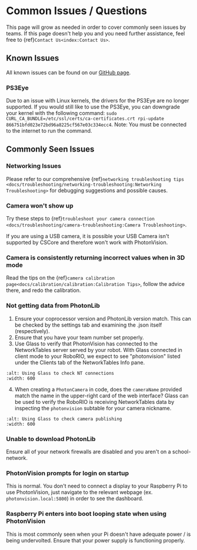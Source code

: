 # Common Issues / Questions

This page will grow as needed in order to cover commonly seen issues by teams. If this page doesn't help you and you need further assistance, feel free to {ref}`Contact Us<index:Contact Us>`.

## Known Issues

All known issues can be found on our [GitHub page](https://github.com/PhotonVision/photonvision/issues).

### PS3Eye

Due to an issue with Linux kernels, the drivers for the PS3Eye are no longer supported. If you would still like to use the PS3Eye, you can downgrade your kernel with the following command: `sudo CURL_CA_BUNDLE=/etc/ssl/certs/ca-certificates.crt rpi-update 866751bfd023e72bd96a8225cf567e03c334ecc4`. Note: You must be connected to the internet to run the command.

## Commonly Seen Issues

### Networking Issues

Please refer to our comprehensive {ref}`networking troubleshooting tips <docs/troubleshooting/networking-troubleshooting:Networking Troubleshooting>` for debugging suggestions and possible causes.

### Camera won't show up

Try these steps to {ref}`troubleshoot your camera connection <docs/troubleshooting/camera-troubleshooting:Camera Troubleshooting>`.

If you are using a USB camera, it is possible your USB Camera isn't supported by CSCore and therefore won't work with PhotonVision.

### Camera is consistently returning incorrect values when in 3D mode

Read the tips on the {ref}`camera calibration page<docs/calibration/calibration:Calibration Tips>`, follow the advice there, and redo the calibration.

### Not getting data from PhotonLib

1. Ensure your coprocessor version and PhotonLib version match. This can be checked by the settings tab and examining the .json itself (respectively).
2. Ensure that you have your team number set properly.
3. Use Glass to verify that PhotonVision has connected to the NetworkTables server served by your robot. With Glass connected in client mode to your RoboRIO, we expect to see "photonvision" listed under the Clients tab of the NetworkTables Info pane.

```{image} images/glass-connections.png
:alt: Using Glass to check NT connections
:width: 600
```

4. When creating a `PhotonCamera` in code, does the `cameraName` provided match the name in the upper-right card of the web interface? Glass can be used to verify the RoboRIO is receiving NetworkTables data by inspecting the `photonvision` subtable for your camera nickname.

```{image} images/camera-subtable.png
:alt: Using Glass to check camera publishing
:width: 600
```

### Unable to download PhotonLib

Ensure all of your network firewalls are disabled and you aren't on a school-network.

### PhotonVision prompts for login on startup

This is normal. You don't need to connect a display to your Raspberry Pi to use PhotonVision, just navigate to the relevant webpage (ex. `photonvision.local:5800`) in order to see the dashboard.

### Raspberry Pi enters into boot looping state when using PhotonVision

This is most commonly seen when your Pi doesn't have adequate power / is being undervolted. Ensure that your power supply is functioning properly.
